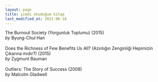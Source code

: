 ```yaml
---
layout: page
title: şimdi okuduğum kitap
last_modified_at: 2021-06-18
---
```


The Burnout Society (Yorgunluk Toplumu) (2015)  
<i>by</i> Byung-Chul Han  
<br />
Does the Richness of Few Benefits Us All? (Azınlığın Zenginliği Hepimizin Çıkarına mıdır?) (2015)  
<i>by</i> Zygmunt Bauman  
<br />
Outliers: The Story of Success (2008)  
<i>by</i> Malcolm Gladwell
<br />

<!-- <span style="color: white">Lorem ipsum dolor sit amet, consectetur adipiscing elit. Sed sagittis cursus erat quis tempus. Fusce semper eu eros in tristique.</span> -->
<!-- hr -->
